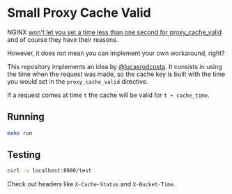 # Small Proxy Cache Valid

NGINX [won't let you set a time less than one second for proxy_cache_valid](https://trac.nginx.org/nginx/ticket/1505) and of course they have their reasons.

However, it does not mean you can implement your own workaround, right?

This repository implements an idea by [@lucasrodcosta](https://github.com/lucasrodcosta). It consists in using the time when the request was made, so the cache key is built with the time you would set in the `proxy_cache_valid` directive.

If a request comes at time `t` the cache will be valid for `t + cache_time`.

## Running

```sh
make run
```

## Testing

```sh
curl -v localhost:8080/test
```

Check out headers like `X-Cache-Status` and `X-Bucket-Time`.
